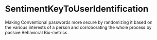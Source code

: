 # SentimentKeyToUserIdentification
Making Conventional passwords more secure by randomizing it based on the various interests of a person and corroborating the whole process by passive Behavioral Bio-metrics.
